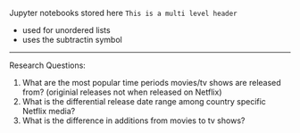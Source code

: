 Jupyter notebooks stored here
``
This is a multi level header
``
- used for unordered lists
- uses the subtractin symbol

---
Research Questions:

1. What are the most popular time periods movies/tv shows are released from? (originial releases not when released on Netflix) 
2. What is the differential release date range among country specific Netflix media?
3. What is the difference in additions from movies to tv shows?
